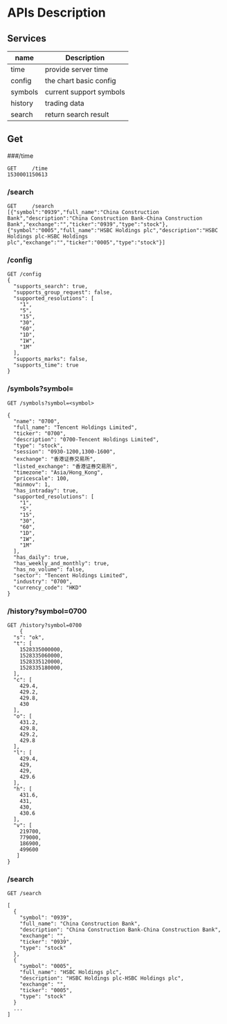 # APIs Description

## Services

name	|	Description
------------- | -------------
time	| provide server time
config | the chart basic config
symbols | current support symbols
history | trading data
search	| return search result


## Get

###/time

	GET 	/time
	1530001150613


### /search

	GET 	/search
	[{"symbol":"0939","full_name":"China Construction Bank","description":"China Construction Bank-China Construction Bank","exchange":"","ticker":"0939","type":"stock"},
	{"symbol":"0005","full_name":"HSBC Holdings plc","description":"HSBC Holdings plc-HSBC Holdings plc","exchange":"","ticker":"0005","type":"stock"}]

### /config

	GET /config
	{
	  "supports_search": true,
	  "supports_group_request": false,
	  "supported_resolutions": [
	    "1",
	    "5",
	    "15",
	    "30",
	    "60",
	    "1D",
	    "1W",
	    "1M"
	  ],
	  "supports_marks": false,
	  "supports_time": true
	}
	
### /symbols?symbol=<symbol>	

	GET /symbols?symbol=<symbol>	
	
	{
	  "name": "0700",
	  "full_name": "Tencent Holdings Limited",
	  "ticker": "0700",
	  "description": "0700-Tencent Holdings Limited",
	  "type": "stock",
	  "session": "0930-1200,1300-1600",
	  "exchange": "香港证券交易所",
	  "listed_exchange": "香港证券交易所",
	  "timezone": "Asia/Hong_Kong",
	  "pricescale": 100,
	  "minmov": 1,
	  "has_intraday": true,
	  "supported_resolutions": [
	    "1",
	    "5",
	    "15",
	    "30",
	    "60",
	    "1D",
	    "1W",
	    "1M"
	  ],
	  "has_daily": true,
	  "has_weekly_and_monthly": true,
	  "has_no_volume": false,
	  "sector": "Tencent Holdings Limited",
	  "industry": "0700",
	  "currency_code": "HKD"
	}
	
### /history?symbol=0700

	GET /history?symbol=0700
		{
	  "s": "ok",
	  "t": [
	    1528335000000,
	    1528335060000,
	    1528335120000,
	    1528335180000,
	  ],
	  "c": [
	    429.4,
	    429.2,
	    429.8,
	    430
	  ],
	  "o": [
	    431.2,
	    429.8,
	    429.2,
	    429.8
	  ],
	  "l": [
	    429.4,
	    429,
	    429,
	    429.6
	  ],
	  "h": [
	    431.6,
	    431,
	    430,
	    430.6
	  ],
	  "v": [
	    219700,
	    779000,
	    186900,
	    499600
	   ]
	}	
	
### /search

	GET /search

	[
	  {
	    "symbol": "0939",
	    "full_name": "China Construction Bank",
	    "description": "China Construction Bank-China Construction Bank",
	    "exchange": "",
	    "ticker": "0939",
	    "type": "stock"
	  },
	  {
	    "symbol": "0005",
	    "full_name": "HSBC Holdings plc",
	    "description": "HSBC Holdings plc-HSBC Holdings plc",
	    "exchange": "",
	    "ticker": "0005",
	    "type": "stock"
	  }
	  ...
	]	
		
	


